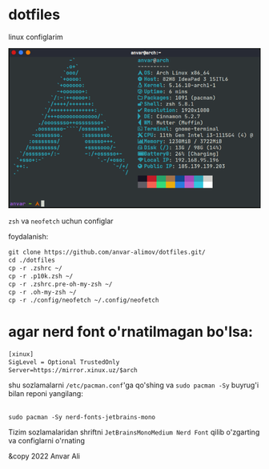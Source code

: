 # dotfiles
linux configlarim

![Neofetch](image.png)

`zsh` va `neofetch` uchun configlar

foydalanish:

```
git clone https://github.com/anvar-alimov/dotfiles.git/
cd ./dotfiles
cp -r .zshrc ~/
cp -r .p10k.zsh ~/
cp -r .zshrc.pre-oh-my-zsh ~/
cp -r .oh-my-zsh ~/
cp -r ./config/neofetch ~/.config/neofetch

```

# agar nerd font o'rnatilmagan bo'lsa:

```
[xinux]
SigLevel = Optional TrustedOnly
Server=https://mirror.xinux.uz/$arch

```

shu sozlamalarni `/etc/pacman.conf`'ga qo'shing va `sudo pacman -Sy` buyrug'i bilan reponi yangilang:

```

sudo pacman -Sy nerd-fonts-jetbrains-mono

```

Tizim sozlamalaridan shriftni `JetBrainsMonoMedium Nerd Font` qilib o'zgarting va configlarni o'rnating


&copy 2022 Anvar Ali